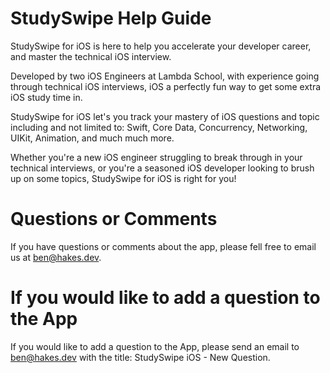 # StudySwipe Help Guide

StudySwipe for iOS is here to help you accelerate your developer career, and master the technical iOS interview.

Developed by two iOS Engineers at Lambda School, with experience going through technical iOS interviews, iOS a perfectly fun way to get some extra iOS study time in.

StudySwipe for iOS let's you track your mastery of iOS questions and topic including and not limited to: Swift, Core Data, Concurrency, Networking, UIKit, Animation, and much much more.

Whether you're a new iOS engineer struggling to break through in your technical interviews, or you're a seasoned iOS developer looking to brush up on some topics, StudySwipe for iOS is right for you!

# Questions or Comments

If you have questions or comments about the app, please fell free to email us at ben@hakes.dev.

# If you would like to add a question to the App
If you would like to add a question to the App, please send an email to ben@hakes.dev with the title: StudySwipe iOS - New Question.
